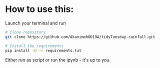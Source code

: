 # How to use this:

Launch your terminal and run

```bash
# Clone repository
git clone https://github.com/AkanimohOD19A/tidyTuesday-rainfall.git

# Install the requirements
pip install -U -r requirements.txt
```

Either run as script or run the ipynb - it's up to you.